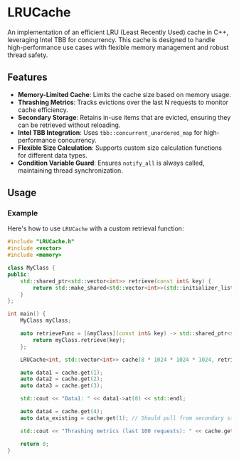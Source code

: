 # LRUCache

An implementation of an efficient LRU (Least Recently Used) cache in C++, leveraging Intel TBB for concurrency. This cache is designed to handle high-performance use cases with flexible memory management and robust thread safety.

## Features
- **Memory-Limited Cache**: Limits the cache size based on memory usage.
- **Thrashing Metrics**: Tracks evictions over the last N requests to monitor cache efficiency.
- **Secondary Storage**: Retains in-use items that are evicted, ensuring they can be retrieved without reloading.
- **Intel TBB Integration**: Uses `tbb::concurrent_unordered_map` for high-performance concurrency.
- **Flexible Size Calculation**: Supports custom size calculation functions for different data types.
- **Condition Variable Guard**: Ensures `notify_all` is always called, maintaining thread synchronization.

## Usage

### Example
Here's how to use `LRUCache` with a custom retrieval function:

```cpp
#include "LRUCache.h"
#include <vector>
#include <memory>

class MyClass {
public:
    std::shared_ptr<std::vector<int>> retrieve(const int& key) {
        return std::make_shared<std::vector<int>>(std::initializer_list<int>{key, key + 1, key + 2});
    }
};

int main() {
    MyClass myClass;

    auto retrieveFunc = [&myClass](const int& key) -> std::shared_ptr<std::vector<int>> {
        return myClass.retrieve(key);
    };

    LRUCache<int, std::vector<int>> cache(8 * 1024 * 1024 * 1024, retrieveFunc); // 8 GB max RAM usage

    auto data1 = cache.get(1);
    auto data2 = cache.get(2);
    auto data3 = cache.get(3);

    std::cout << "Data1: " << data1->at(0) << std::endl;

    auto data4 = cache.get(4);
    auto data_existing = cache.get(1); // Should pull from secondary storage if still in use

    std::cout << "Thrashing metrics (last 100 requests): " << cache.getThrashingMetrics() << std::endl;

    return 0;
}
